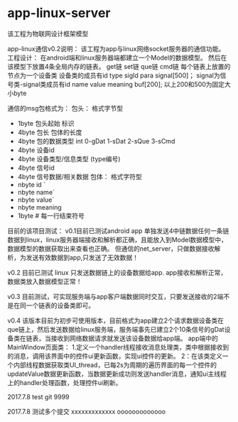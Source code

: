 # app-linux-server
该工程为物联网设计框架模型

app-linux通信v0.2说明：
该工程为app与linux网络socket服务器的通信功能。
工程设计：
在android端和linux服务器端都建立一个Model的数据模型。
然后在该模型下放置4条全局内存的链表。
get链
set链
que链
cmd链
每个链表上放置的节点为一个设备类
设备类的成员有id type sigId para signal[500]；
signal为信号类-signal类成员有id name value meaning buf[200];
以上200和500为固定大小byte

通信的msg包格式为：
包头： 格式字节型
 * 1byte 包头起始 标识
 * 4byte 包长  包体的长度  
 * 4byte 包的数据类型   int 0-gDat 1-sDat 2-sQue 3-sCmd
 * 4byte 设备id
 * 4byte 设备类型/信息类型 (type编号)
 * 4byte 信号id
 * 4byte 信号数据/相关数据
包体： 格式字符型
* nbyte id `    
* nbyte name`
* nbyte value`
* nbyte meaning
* 1byte #    每一行结束符号


目前的该项目测试：
v0.1目前已测试android app 单独发送4中链数据任何一条链数据到linux，linux服务器端接收和解析都正确，且能放入到Model数据模型中，数据模型的数据获取出来查看也正确。
但通信的net_server，只做数据接收解析，为发送有效数据到app,只发送了无效数据！

v0.2 目前已测试 linux 只发送数据链上的设备数据给app.
app接收和解析正常，数据类放入数据模型正常！


v0.3 目前测试，可实现服务端与app客户端数据同时交互，只要发送接收的2端不是在同一个链表的设备类即可。


v0.4 该版本目前为初步可使用版本，目前格式为app建立2个请求数据设备类在que链上，然后发送数据给linux服务端，服务端事先已建立2个10条信号的gDat设备类在链表，当接收到网络数据请求就发送该设备数据给app端。
app端中的MainWindow页面类：
1.定义一个handler线程接收消息处理类，类中根据接收到的消息，调用该界面中的控件ui更新函数，实现ui控件的更新。
2：在该类定义一个内部线程数据获取类UI_thread，已每2s为周期的遍历界面的每一个控件的updateValue数据更新函数，当数据更新成功则发送handler消息，通知ui主线程上的handler处理函数，处理控件ui刷新。


2017.7.8 test git 9999

2017.7.8 测试多个提交
xxxxxxxxxxxxx
ooooooooooooo
